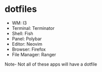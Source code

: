# dotfiles
- WM: I3
- Terminal: Terminator
- Shell: Fish
- Panel: Polybar
- Editor: Neovim
- Browser: Firefox
- File Manager: Ranger 

Note- Not all of these apps will have a dotfile
